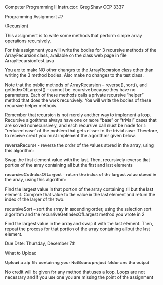 Computer Programming II				   Instructor: Greg Shaw
COP 3337							    	


Programming Assignment #7

(Recursion)


This assignment is to write some methods that perform simple array operations recursively.

For this assignment you will write the bodies for 3 recursive methods of the ArrayRecursion class, available on the class web page in file ArrayRecursionTest.java

You are to make NO other changes to the ArrayRecursion class other than writing the 3 method bodies.  Also make no changes to the test class.

Note that the public methods of ArrayRecursion – reverse(), sort(), and getIndexOfLargest() – cannot be recursive because they have no parameters.  Each of these methods calls a private recursive “helper” method that does the work recursively.  You will write the bodies of these recursive helper methods.

Remember that recursion is not merely another way to implement a loop. Recursive algorithms always have one or more “base” or “trivial” cases that are solved nonrecursively, and each recursive call must be made for a “reduced case” of the problem that gets closer to the trivial case.  Therefore, to receive credit you must implement the algorithms given below.

reverseRecurse - reverse the order of the values stored in the array, using this algorithm:

Swap the first element value with the last. Then, recursively reverse that portion of the array containing all but the first and last elements

recursiveGetIndexOfLargest - return the index of the largest value stored in the array, using this algorithm:

Find the largest value in that portion of the array containing all but the last element.  Compare that value to the value in the last element and return the index of the larger of the two.  

recursiveSort – sort the array in ascending order, using the selection sort algorithm and the recursiveGetIndexOfLargest method you wrote in 2.

Find the largest value in the array and swap it with the last element. Then, repeat the process for that portion of the array containing all but the last element.


Due Date:  Thursday, December 7th

What to Upload

Upload a zip file containing your NetBeans project folder and the output

No credit will be given for any method that uses a loop.  Loops are not necessary and if you use one you are missing the point of the assignment 



